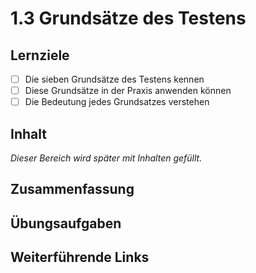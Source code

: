 # 1.3 Grundsätze des Testens

## Lernziele

- [ ] Die sieben Grundsätze des Testens kennen
- [ ] Diese Grundsätze in der Praxis anwenden können
- [ ] Die Bedeutung jedes Grundsatzes verstehen

## Inhalt

_Dieser Bereich wird später mit Inhalten gefüllt._

## Zusammenfassung

## Übungsaufgaben

## Weiterführende Links
